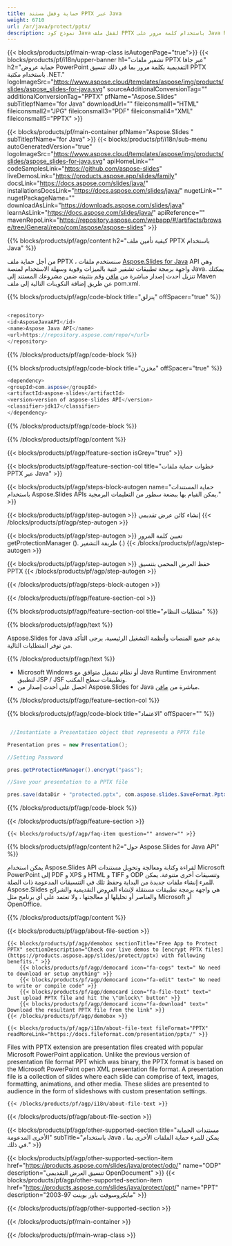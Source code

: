 ```yaml
---
title: حماية وقفل مستند PPTX عبر Java
weight: 6710
url: /ar/java/protect/pptx/ 
description: نموذج كود Java لقفل ملف PPTX باستخدام كلمة مرور على Java Runtime Environment لتطبيق JSP / JSF وتطبيقات سطح المكتب.
---
```


{{< blocks/products/pf/main-wrap-class isAutogenPage="true">}}
{{< blocks/products/pf/i18n/upper-banner h1="تشفير ملفات PPTX عبر جافا" h2="حماية عروض PowerPoint التقديمية بكلمة مرور بما في ذلك تنسيق PPTX باستخدام مكتبة .NET." logoImageSrc="https://www.aspose.cloud/templates/aspose/img/products/slides/aspose_slides-for-java.svg" sourceAdditionalConversionTag="" additionalConversionTag="PPTX" pfName="Aspose.Slides" subTitlepfName="for Java" downloadUrl="" fileiconsmall1="HTML" fileiconsmall2="JPG" fileiconsmall3="PDF" fileiconsmall4="XML" fileiconsmall5="PPTX" >}}

{{< blocks/products/pf/main-container pfName="Aspose.Slides " subTitlepfName="for Java" >}}
{{< blocks/products/pf/i18n/sub-menu autoGeneratedVersion="true" logoImageSrc="https://www.aspose.cloud/templates/aspose/img/products/slides/aspose_slides-for-java.svg" apiHomeLink="" codeSamplesLink="https://github.com/aspose-slides" liveDemosLink="https://products.aspose.app/slides/family" docsLink="https://docs.aspose.com/slides/java/" installationsDocsLink="https://docs.aspose.com/slides/java/" nugetLink="" nugetPackageName="" downloadAsLink="https://downloads.aspose.com/slides/java" learnAsLink="https://docs.aspose.com/slides/java/" apiReference="" mavenRepoLink="https://repository.aspose.com/webapp/#/artifacts/browse/tree/General/repo/com/aspose/aspose-slides" >}}

{{% blocks/products/pf/agp/content h2="كيفية تأمين ملف PPTX باستخدام Java" %}}

 من أجل حماية ملف PPTX ، سنستخدم ملفات
 [Aspose.Slides for Java](https://products.aspose.com/slides/java)
 API وهي واجهة برمجة تطبيقات تشفير غنية بالميزات وقوية وسهلة الاستخدام لمنصة Java. يمكنك تنزيل أحدث إصدار مباشرة من
 [مافن](https://repository.aspose.com/webapp/#/artifacts/browse/tree/General/repo/com/aspose/aspose-slides)
 وقم بتثبيته ضمن مشروعك المستند إلى Maven عن طريق إضافة التكوينات التالية إلى ملف pom.xml.

{{% blocks/products/pf/agp/code-block title="ينزلق" offSpacer="true" %}}

```cs

<repository>
<id>AsposeJavaAPI</id>
<name>Aspose Java API</name>
<url>https://repository.aspose.com/repo/</url>
</repository>

```

{{% /blocks/products/pf/agp/code-block %}}

{{% blocks/products/pf/agp/code-block title="مخزن" offSpacer="true" %}}

```cs
<dependency>
<groupId>com.aspose</groupId>
<artifactId>aspose-slides</artifactId>
<version>version of aspose-slides API</version>
<classifier>jdk17</classifier>
</dependency>

```

{{% /blocks/products/pf/agp/code-block %}}

{{% /blocks/products/pf/agp/content %}}

{{< blocks/products/pf/agp/feature-section isGrey="true" >}}


{{< blocks/products/pf/agp/feature-section-col title="خطوات حماية ملفات PPTX عبر Java" >}}

{{< blocks/products/pf/agp/steps-block-autogen name="حماية المستندات باستخدام Aspose.Slides APIs يمكن القيام بها ببضعة سطور من التعليمات البرمجية." >}}

{{< blocks/products/pf/agp/step-autogen >}}
إنشاء كائن عرض تقديمي
{{< /blocks/products/pf/agp/step-autogen >}}

{{< blocks/products/pf/agp/step-autogen >}}
تعيين كلمة المرور getProtectionManager (). طريقة التشفير (.)
{{< /blocks/products/pf/agp/step-autogen >}}

{{< blocks/products/pf/agp/step-autogen >}}
حفظ العرض المحمي بتنسيق PPTX
{{< /blocks/products/pf/agp/step-autogen >}}

{{< /blocks/products/pf/agp/steps-block-autogen >}}

{{< /blocks/products/pf/agp/feature-section-col >}}

{{% blocks/products/pf/agp/feature-section-col title="متطلبات النظام" %}}

{{% blocks/products/pf/agp/text %}}

 Aspose.Slides for Java يدعم جميع المنصات وأنظمة التشغيل الرئيسية. يرجى التأكد من توفر المتطلبات التالية.

{{% /blocks/products/pf/agp/text %}}

- Microsoft Windows أو نظام تشغيل متوافق مع Java Runtime Environment لتطبيق JSP / JSF وتطبيقات سطح المكتب.
- احصل على أحدث إصدار من Aspose.Slides for Java مباشرة من
 [مافن](https://repository.aspose.com/webapp/#/artifacts/browse/tree/General/repo/com/aspose/aspose-slides).

{{% /blocks/products/pf/agp/feature-section-col %}}

{{% blocks/products/pf/agp/code-block title="الاعتماد" offSpacer="" %}}

```cs

 //Instantiate a Presentation object that represents a PPTX file

Presentation pres = new Presentation();

//Setting Password

pres.getProtectionManager().encrypt("pass");

//Save your presentation to a PPTX file

pres.save(dataDir + "protected.pptx", com.aspose.slides.SaveFormat.Pptx);

```

{{% /blocks/products/pf/agp/code-block %}}

{{< /blocks/products/pf/agp/feature-section >}}

    {{< blocks/products/pf/agp/faq-item question="" answer="" >}}
 

<!-- aboutfile Starts -->

{{% blocks/products/pf/agp/content h2="حول Aspose.Slides for Java API" %}}

 يمكن استخدام Aspose.Slides API لقراءة وكتابة ومعالجة وتحويل مستندات Microsoft PowerPoint إلى PDF و XPS و HTML و TIFF و ODP وتنسيقات أخرى متنوعة. يمكن للمرء إنشاء ملفات جديدة من البداية وحفظ تلك في التنسيقات المدعومة ذات الصلة. Aspose.Slides هي واجهة برمجة تطبيقات مستقلة لإنشاء العروض التقديمية والشرائح والعناصر أو تحليلها أو معالجتها ، ولا تعتمد على أي برنامج مثل Microsoft أو OpenOffice.  



{{% /blocks/products/pf/agp/content %}}

{{< blocks/products/pf/agp/about-file-section >}}

    {{< blocks/products/pf/agp/demobox sectionTitle="Free App to Protect PPTX" sectionDescription="Check our live demos to [encrypt PPTX files](https://products.aspose.app/slides/protect/pptx) with following benefits." >}}
        {{< blocks/products/pf/agp/democard icon="fa-cogs" text=" No need to download or setup anything" >}}
        {{< blocks/products/pf/agp/democard icon="fa-edit" text=" No need to write or compile code" >}}
        {{< blocks/products/pf/agp/democard icon="fa-file-text" text=" Just upload PPTX file and hit the \"Unlock\" button" >}}
        {{< blocks/products/pf/agp/democard icon="fa-download" text=" Download the resultant PPTX file from the link" >}}
    {{< /blocks/products/pf/agp/demobox >}}

    {{< blocks/products/pf/agp/i18n/about-file-text fileFormat="PPTX" readMoreLink="https://docs.fileformat.com/presentation/pptx/" >}}
Files with PPTX extension are presentation files created with popular Microsoft PowerPoint application. Unlike the previous version of presentation file format PPT which was binary, the PPTX format is based on the Microsoft PowerPoint open XML presentation file format. A presentation file is a collection of slides where each slide can comprise of text, images, formatting, animations, and other media. These slides are presented to audience in the form of slideshows with custom presentation settings.

    {{< /blocks/products/pf/agp/i18n/about-file-text >}}

{{< /blocks/products/pf/agp/about-file-section >}}

<!-- aboutfile Ends -->

{{< blocks/products/pf/agp/other-supported-section title="مستندات الحماية الأخرى المدعومة" subTitle="باستخدام Java ، يمكن للمرء حماية الملفات الأخرى بما في ذلك." >}}

{{< blocks/products/pf/agp/other-supported-section-item href="https://products.aspose.com/slides/java/protect/odp/" name="ODP" description="تنسيق العرض التقديمي OpenDocument" >}}
{{< blocks/products/pf/agp/other-supported-section-item href="https://products.aspose.com/slides/java/protect/ppt/" name="PPT" description="مايكروسوفت باور بوينت 97-2003" >}}

{{< /blocks/products/pf/agp/other-supported-section >}}

{{< /blocks/products/pf/main-container >}}
    
{{< /blocks/products/pf/main-wrap-class >}}